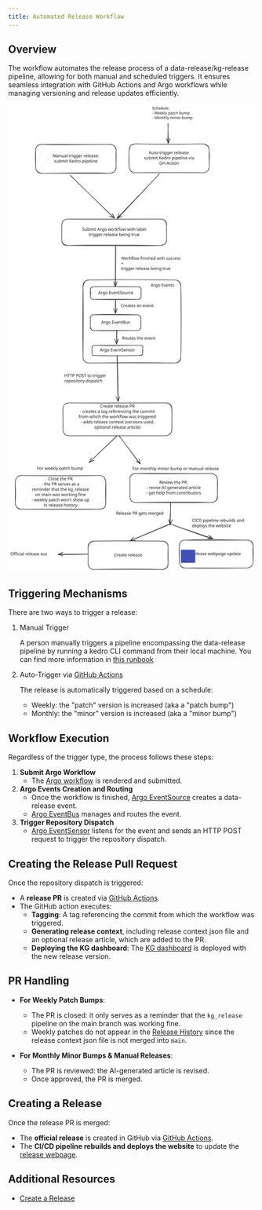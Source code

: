 ```yaml
---
title: Automated Release Workflow
---
```


## Overview
The workflow automates the release process of a data-release/kg-release pipeline, allowing for both manual and scheduled triggers. It ensures seamless integration with GitHub Actions and Argo workflows while managing versioning and release updates efficiently.

![Automated data release workflow](../../assets/img/auto-data-release-pipeline.svg)

## Triggering Mechanisms
There are two ways to trigger a release:

1. Manual Trigger

   A person manually triggers a pipeline encompassing the data-release pipeline by running a kedro CLI command from their local machine. You can find more information in [this runbook](../runbooks/01_releases.md)
2. Auto-Trigger via [GitHub Actions](https://github.com/everycure-org/matrix/blob/main/.github/workflows/submit-kedro-pipeline.yml)

   The release is automatically triggered based on a schedule:

   - Weekly: the "patch" version is increased (aka a "patch bump")
   - Monthly: the "minor" version is increased (aka a "minor bump")

## Workflow Execution
Regardless of the trigger type, the process follows these steps:

1. **Submit Argo Workflow**
   - The [Argo workflow](https://github.com/everycure-org/matrix/blob/main/pipelines/matrix/templates/argo_wf_spec.tmpl) is rendered and submitted.
2. **Argo Events Creation and Routing**
   - Once the workflow is finished, [Argo EventSource](https://github.com/everycure-org/matrix/blob/main/infra/argo/applications/data-release/templates/BuildDataReleaseEventSource.yaml) creates a data-release event.
   - [Argo EventBus](https://github.com/everycure-org/matrix/blob/main/infra/argo/applications/data-release/templates/DeployEventbus.yaml) manages and routes the event.
3. **Trigger Repository Dispatch**
   - [Argo EventSensor](https://github.com/everycure-org/matrix/blob/main/infra/argo/applications/data-release/templates/BuildDataReleaseSensorWithReleaseVersion.yaml) listens for the event and sends an HTTP POST request to trigger the repository dispatch.

## Creating the Release Pull Request
Once the repository dispatch is triggered:

- A **release PR** is created via [GitHub Actions](https://github.com/everycure-org/matrix/blob/main/.github/workflows/create-release-pr.yml).
- The GitHub action executes:
  - **Tagging**: A tag referencing the commit from which the workflow was triggered.
  - **Generating release context**, including release context json file and an optional release article, which are added to the PR.
  - **Deploying the KG dashboard**: The [KG dashboard](https://data.dev.everycure.org/versions/latest/evidence/) is deployed with the new release version.

## PR Handling

- **For Weekly Patch Bumps**:
  - The PR is closed: it only serves as a reminder that the `kg_release` pipeline on the main branch was working fine.
  - Weekly patches do not appear in the [Release History](../../releases/release_history.md) since the release context json file is not merged into `main`.

- **For Monthly Minor Bumps & Manual Releases**:
  - The PR is reviewed: the AI-generated article is revised.
  - Once approved, the PR is merged.

## Creating a Release

Once the release PR is merged:
- The **official release** is created in GitHub via [GitHub Actions](https://github.com/everycure-org/matrix/blob/main/.github/workflows/create-post-pr-release.yml).
- The **CI/CD pipeline rebuilds and deploys the website** to update the [release webpage](https://docs.dev.everycure.org/releases/).

## Additional Resources
- [Create a Release](../runbooks/01_releases.md)
